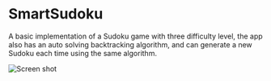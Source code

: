 # SmartSudoku

A basic implementation of a Sudoku game with three difficulty level, the app also has an auto solving backtracking algorithm,
and can generate a new Sudoku each time using the same algorithm.


![Screen shot](http://i.imgur.com/DbmjKlp.png)

